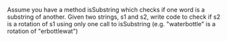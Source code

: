 Assume you have a method isSubstring which checks if one word is a substring of another.
Given two strings, s1 and s2, write code to check if s2 is a rotation of s1 using only
one call to isSubstring (e.g. "waterbottle" is a rotation of "erbottlewat")
